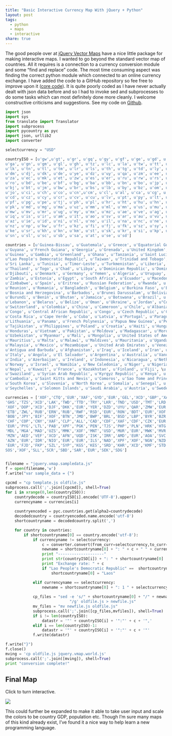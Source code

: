 ```yaml
---
title: "Basic Interactive Currency Map With jQuery + Python"
layout: post
tags:
  - python
  - maps
  - interactive
share: true
---
```


The good people over at [jQuery Vector Maps](http://jqvmap.com/) have a nice little package for making interactive maps. I wanted to go beyond the standard vector map of countries. All it requires is a connection to a currency conversion module and some “find and replace” code. The most time consuming aspect was finding the correct python module which connected to an online currency exchange. I have added the code to a GitHub repository so fee free to improve upon it ([core code](https://github.com/bgriffen/jcurrency/blob/master/code/constructmap.py)).  It is quite poorly coded as I have never actually dealt with json data before and so I had to invoke sed and subprocesses to do some tasks which can most definitely done more cleanly. I welcome constructive criticisms and suggestions. See my code on [Github](https://github.com/bgriffen/jcurrency).

```python
import json
import sys
from translate import Translator
import subprocess
import pycountry as pyc
import json, urllib2
import converter

selectcurrency = "USD"

countryISO = [u'gw',u'gt', u'gr', u'gq', u'gy', u'gf', u'ge', u'gd', u'gb',  \ 
u'ga', u'gn', u'gm', u'gl', u'gh', u'tz', u'lc', u'la', u'tw', u'tt', u'tr', \
u'lk', u'tn', u'tl', u'tm', u'lr', u'ls', u'th', u'tg', u'td', u'ly', u'do', \
u'dm', u'dj', u'dk', u'de', u'ye', u'dz', u'uy', u'qa', u'zm', u'ee', u'eg', \
u'za', u'ec', u'mk', u'et', u'zw', u'es', u'er', u'ru', u'rw', u'rs', u're', \
u'ro', u'bd', u'be', u'bf', u'bg', u'ba', u'bb', u'bn', u'bo', u'jp', u'bi', \
u'bj', u'bt', u'jm', u'bw', u'br', u'bs', u'lb', u'by', u'bz', u'om', u'ua', \
u'jo', u'ci', u'ch', u'co', u'cn',u'cm', u'cl', u'al', u'ca', u'cg', u'cf',  \
u'cd', u'cz', u'cy', u'cr', u'cv', u'cu', u'lv', u'pt', u'py', u'lt', u'pa', \
u'pf', u'pg', u'pe', u'tj', u'ph', u'pl', u'hr', u'ht', u'hu', u'hn', u'vn', \
u'pk', u'md', u'mg', u'ma', u'uz', u'mm', u'ml', u'mn', u'us', u'mu', u'mt', \
u'mw', u'mv', u'mr', u'ug', u'my', u'mx', u'mz', u'ae', u've', u'ag', u'af', \
u'iq', u'is', u'ir', u'am', u'it', u'ao', u'sv', u'ar', u'au', u'vu', u'in', \
u'az', u'ie', u'id', u'ni', u'nl', u'no', u'il', u'na', u'nc', u'ne', u'ng', \
u'nz', u'np', u'kw', u'fr', u'kz', u'fi', u'fj', u'fk', u'sz', u'sy', u'kg', \
u'ke', u'sr', u'kh', u'kn', u'km', u'st', u'sk', u'kr', u'si', u'kp', u'so', \
u'sn', u'sl', u'sc', u'sb', u'sa', u'at', u'se', u'sd']

countries = [u'Guinea-Bissau', u'Guatemala', u'Greece', u'Equatorial Guinea', \
u'Guyana', u'French Guiana', u'Georgia', u'Grenada', u'United Kingdom', u'Gabon', \
u'Guinea', u'Gambia', u'Greenland', u'Ghana', u'Tanzania', u'Saint Lucia', \
u"Lao People's Democratic Republic", u'Taiwan', u'Trinidad and Tobago', u'Turkey', \
u'Sri Lanka', u'Tunisia', u'Timor-Leste', u'Turkmenistan', u'Liberia', u'Lesotho', \
u'Thailand', u'Togo', u'Chad', u'Libya', u'Dominican Republic', u'Dominica', \
u'Djibouti', u'Denmark', u'Germany', u'Yemen', u'Algeria', u'Uruguay', u'Qatar', \
u'Zambia', u'Estonia', u'Egypt', u'South Africa', u'Ecuador', u'Macedonia', u'Ethiopia', \
u'Zimbabwe', u'Spain', u'Eritrea', u'Russian Federation', u'Rwanda', u'Serbia', \
u'Reunion', u'Romania', u'Bangladesh', u'Belgium', u'Burkina Faso', u'Bulgaria', \
u'Bosnia and Herzegovina', u'Barbados', u'Brunei Darussalam', u'Bolivia', u'Japan', \
u'Burundi', u'Benin', u'Bhutan', u'Jamaica', u'Botswana', u'Brazil', u'Bahamas', \
u'Lebanon', u'Belarus', u'Belize', u'Oman', u'Ukraine', u'Jordan', u"Cote d'Ivoire", \
u'Switzerland', u'Colombia', u'China', u'Cameroon', u'Chile', u'Albania', u'Canada', \
u'Congo', u'Central African Republic', u'Congo', u'Czech Republic', u'Cyprus', \
u'Costa Rica', u'Cape Verde', u'Cuba', u'Latvia', u'Portugal', u'Paraguay', \
u'Lithuania', u'Panama', u'French Polynesia', u'Papua New Guinea', u'Peru', \
u'Tajikistan', u'Philippines', u'Poland', u'Croatia', u'Haiti', u'Hungary', \
u'Honduras', u'Vietnam', u'Pakistan', u'Moldova', u'Madagascar', u'Morocco', \
u'Uzbekistan', u'Myanmar', u'Mali', u'Mongolia', u'United States of America', \
u'Mauritius', u'Malta', u'Malawi', u'Maldives', u'Mauritania', u'Uganda', \
u'Malaysia', u'Mexico', u'Mozambique', u'United Arab Emirates', u'Venezuela', \
u'Antigua and Barbuda', u'Afghanistan', u'Iraq', u'Iceland', u'Iran', u'Armenia', \
u'Italy', u'Angola', u'El Salvador', u'Argentina', u'Australia', u'Vanuatu', \
u'India', u'Azerbaijan', u'Ireland', u'Indonesia', u'Nicaragua', u'Netherlands', \
u'Norway', u'Israel', u'Namibia', u'New Caledonia', u'Niger', u'Nigeria', u'New Zealand', \
u'Nepal', u'Kuwait', u'France', u'Kazakhstan', u'Finland', u'Fiji', \u'Falkland Islands', \
u'Swaziland', u'Syrian Arab Republic', u'Kyrgyz Republic', u'Kenya', u'Suriname', \
u'Cambodia', u'Saint Kitts and Nevis', u'Comoros', u'Sao Tome and Principe', u'Slovakia', \
u'South Korea', u'Slovenia', u'North Korea', u'Somalia', u'Senegal', u'Sierra Leone', \
u'Seychelles', u'Solomon Islands', u'Saudi Arabia', u'Austria', u'Sweden', u'Sudan']

currencies = ['XOF','CTQ','EUR','XAF','GYD','EUR','GEL','XCD','GBP','XAF','GNF','GMD','DKK', \
'GHS','TZS','XCD','LAK','TWD','TTD','TRY','LKR','TND','USD','TMT','LRD','LSL','THB','THB','XAF', \
'XOF','DOP','XCD','DJF','DKK','EUR','YER','DZD','UYU','QAR','ZMW','EUR','EGP','ZAR','USD','MKD', \
'ETB','ZWL','RUB','ERN','RUB','RWF','RSD','EUR','RON','BDT','EUR','XOF','BGN','BAM','BBD','BND', \
'BOB','JPY','BIF','XOF','BTN','JMD','BWP','BRL','BSD','LBP','BYR','BZR','OMR','UAH','JOD','XOF', \
'CHF','COP','CNY','XAF','CLP','ALL','CAD','CDF','XAF','CDF','CZK','EUR','CRC','CVE','CUP','LVL', \
'EUR','PYG','LTL','PAB','XPF','PGK','PEN','TJS','PHP','PLN','HRK','HTG','HUF','HNL','VND','PKR', \
'MDL','MGA','MAD','UZS','MMK','XOF','MNT','USD','MUR','EUR','MWK','MVR','MRO','UGX','MYR','MXN', \
'MZN','AED','VEF','XCD','AFN','UQD','ISK','IRR','AMD','EUR','AOA','SVC','ARS','AUD','VUV','INR', \
'AZN','EUR','IDR','NIO','EUR','EUR','ILS','NAD','XPF','XOF','NGN','NZD','NPR','KWD','EUR','KZT', \
'EUR','FJD','FKP','SZL','SYP','KGS','KES','SRD','KHR','XCD','KMF','STD','EUR','KRW','EUR','KPW','\
SOS','XOF','SLL','SCR','SBD','SAR','EUR','SEK','SDG']


filename = "jquery.vmap.sampledata.js"
f = open(filename,'w')
f.write("var sample_data = {")

cpcmd = "cp template.js oldfile.js"
subprocess.call(';'.join([cpcmd]), shell=True)
for i in xrange(0,len(countryISO)):
    countrydecode = countryISO[i].encode('UTF-8').upper()
    currencyname = currencies[i]
    
    countryencoded = pyc.countries.get(alpha2=countrydecode)
    decodedcountry = countryencoded.name.encode('utf-8')
    shortcountryname = decodedcountry.split(',')

    for country in countries:
        if shortcountryname[0] == country.encode('utf-8'):
            if currencyname != selectcurrency:
                c = converter.convert(from_curr=selectcurrency,to_curr=currencyname)
                newname = shortcountryname[0] + ": " + c + " " + currencyname
                print "--------------------"
                print str(countryISO[i]) + ": " + shortcountryname[0]
                print "Exchange rate: " + c
                if "Lao People's Democratic Republic" ==  shortcountryname[0]:
                    shortcountryname[0] = "Laos"

            elif currencyname == selectcurrency:
                newname = shortcountryname[0] + ": 1 " + selectcurrency
            
            cp_files = "sed -e 's/" + shortcountryname[0] + "/" + newname + \
                            "/g' oldfile.js > newfile.js"
            mv_files = "mv newfile.js oldfile.js"
            subprocess.call(';'.join([cp_files,mvfiles]), shell=True)
            if i != len(countryISO):
                datastr = '"' + countryISO[i] + '":"' + c + '",'
            elif i == len(countryISO)-1:
                datastr = '"' + countryISO[i] + '":"' + c + '"'
            f.write(datastr)

f.write("}")
f.close()
mving = 'cp oldfile.js jquery.vmap.world.js'
subprocess.call(';'.join([mving]), shell=True)
print "conversion complete!"
```

## Final Map

Click to turn interactive.

[<img src="http://www.brendangriffen.com/assets/currencymap/currencymap.png">](http://www.brendangriffen.com/assets/currencymap/world.html)

This could further be expanded to make it able to take user input and scale the colors to be country GDP, population etc. Though I’m sure many maps of this kind already exist, I’ve found it a nice way to help learn a new programming language.